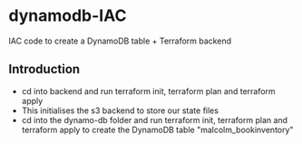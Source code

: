# dynamodb-IAC
IAC code to create a DynamoDB table + Terraform backend

## Introduction ##

- cd into backend and run terraform init, terraform plan and terraform apply
- This initialises the s3 backend to store our state files
- cd into the dynamo-db folder and run terraform init, terraform plan and terraform apply to create the DynamoDB table "malcolm_bookinventory"

